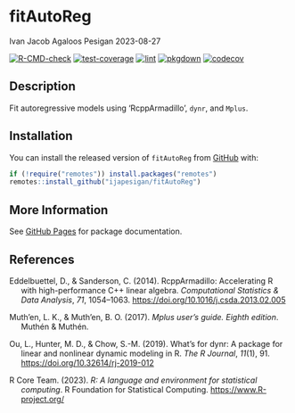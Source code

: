 fitAutoReg
================
Ivan Jacob Agaloos Pesigan
2023-08-27

<!-- README.md is generated from .setup/readme/README.Rmd. Please edit that file -->
<!-- badges: start -->

[![R-CMD-check](https://github.com/ijapesigan/fitAutoReg/workflows/R-CMD-check/badge.svg)](https://github.com/ijapesigan/fitAutoReg/actions)
[![test-coverage](https://github.com/ijapesigan/fitAutoReg/actions/workflows/test-coverage.yml/badge.svg)](https://github.com/ijapesigan/fitAutoReg/actions/workflows/test-coverage.yml)
[![lint](https://github.com/ijapesigan/fitAutoReg/actions/workflows/lint.yml/badge.svg)](https://github.com/ijapesigan/fitAutoReg/actions/workflows/lint.yml)
[![pkgdown](https://github.com/ijapesigan/fitAutoReg/actions/workflows/pkgdown-gh-pages.yml/badge.svg)](https://github.com/ijapesigan/fitAutoReg/actions/workflows/pkgdown-gh-pages.yml)
[![codecov](https://codecov.io/gh/ijapesigan/fitAutoReg/branch/main/graph/badge.svg)](https://codecov.io/gh/ijapesigan/fitAutoReg)
<!-- badges: end -->

## Description

Fit autoregressive models using ‘RcppArmadillo’, `dynr`, and `Mplus`.

## Installation

You can install the released version of `fitAutoReg` from
[GitHub](https://github.com/ijapesigan/fitAutoReg) with:

``` r
if (!require("remotes")) install.packages("remotes")
remotes::install_github("ijapesigan/fitAutoReg")
```

## More Information

See [GitHub Pages](https://ijapesigan.github.io/fitAutoReg) for package
documentation.

## References

<div id="refs" class="references csl-bib-body hanging-indent"
line-spacing="2">

<div id="ref-Eddelbuettel-Sanderson-2014" class="csl-entry">

Eddelbuettel, D., & Sanderson, C. (2014). RcppArmadillo: Accelerating R
with high-performance C++ linear algebra. *Computational Statistics &
Data Analysis*, *71*, 1054–1063.
<https://doi.org/10.1016/j.csda.2013.02.005>

</div>

<div id="ref-Muthen-Muthen-2017" class="csl-entry">

Muth’en, L. K., & Muth’en, B. O. (2017). *Mplus user’s guide. Eighth
edition*. Muthén & Muthén.

</div>

<div id="ref-Ou-Hunter-Chow-2019" class="csl-entry">

Ou, L., Hunter, M. D., & Chow, S.-M. (2019). What’s for
<span class="nocase">dynr</span>: A package for linear and nonlinear
dynamic modeling in R. *The R Journal*, *11*(1), 91.
<https://doi.org/10.32614/rj-2019-012>

</div>

<div id="ref-RCoreTeam-2023" class="csl-entry">

R Core Team. (2023). *R: A language and environment for statistical
computing*. R Foundation for Statistical Computing.
<https://www.R-project.org/>

</div>

</div>
